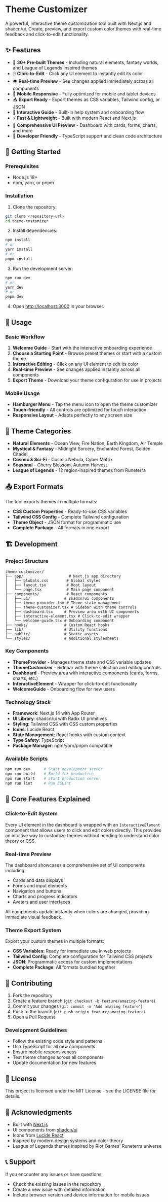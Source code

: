 # Theme Customizer

A powerful, interactive theme customization tool built with Next.js and shadcn/ui. Create, preview, and export custom color themes with real-time feedback and click-to-edit functionality.

## ✨ Features

- 🎨 **30+ Pre-built Themes** - Including natural elements, fantasy worlds, and League of Legends inspired themes
- 🖱️ **Click-to-Edit** - Click any UI element to instantly edit its color
- 👁️ **Real-time Preview** - See changes applied immediately across all components
- 📱 **Mobile Responsive** - Fully optimized for mobile and tablet devices
- 📤 **Export Ready** - Export themes as CSS variables, Tailwind config, or JSON
- 🎯 **Interactive Guide** - Built-in help system and onboarding flow
- ⚡ **Fast & Lightweight** - Built with modern React and Next.js
- 🎨 **Comprehensive UI Preview** - Dashboard with cards, forms, charts, and more
- 🔧 **Developer Friendly** - TypeScript support and clean code architecture

## 🚀 Getting Started

### Prerequisites

- Node.js 18+ 
- npm, yarn, or pnpm

### Installation

1. Clone the repository:
```bash
git clone <repository-url>
cd theme-customizer
```

2. Install dependencies:
```bash
npm install
# or
yarn install
# or
pnpm install
```

3. Run the development server:
```bash
npm run dev
# or
yarn dev
# or
pnpm dev
```

4. Open [http://localhost:3000](http://localhost:3000) in your browser.

## 📖 Usage

### Basic Workflow

1. **Welcome Guide** - Start with the interactive onboarding experience
2. **Choose a Starting Point** - Browse preset themes or start with a custom theme
3. **Interactive Editing** - Click on any UI element to edit its color
4. **Real-time Preview** - See changes applied instantly across all components
5. **Export Theme** - Download your theme configuration for use in projects

### Mobile Usage

- **Hamburger Menu** - Tap the menu icon to open the theme customizer
- **Touch-friendly** - All controls are optimized for touch interaction
- **Responsive Layout** - Adapts perfectly to any screen size

## 🎨 Theme Categories

- **Natural Elements** - Ocean View, Fire Nation, Earth Kingdom, Air Temple
- **Mystical & Fantasy** - Midnight Sorcery, Enchanted Forest, Golden Citadel
- **Cosmic & Sci-Fi** - Cosmic Nebula, Cyber Matrix
- **Seasonal** - Cherry Blossom, Autumn Harvest
- **League of Legends** - 12 region-inspired themes from Runeterra

## 📤 Export Formats

The tool exports themes in multiple formats:

- **CSS Custom Properties** - Ready-to-use CSS variables
- **Tailwind CSS Config** - Complete Tailwind configuration
- **Theme Object** - JSON format for programmatic use
- **Complete Package** - All formats in one export

## 🏗️ Development

### Project Structure

```
theme-customizer/
├── app/                    # Next.js app directory
│   ├── globals.css        # Global styles
│   ├── layout.tsx         # Root layout
│   └── page.tsx           # Main page component
├── components/            # React components
│   ├── ui/               # shadcn/ui components
│   ├── theme-provider.tsx # Theme state management
│   ├── theme-customizer.tsx # Sidebar with theme controls
│   ├── dashboard.tsx     # Preview area with UI components
│   ├── interactive-element.tsx # Click-to-edit wrapper
│   └── welcome-guide.tsx # Onboarding component
├── hooks/                # Custom React hooks
├── lib/                  # Utility functions
├── public/               # Static assets
└── styles/               # Additional stylesheets
```

### Key Components

- **ThemeProvider** - Manages theme state and CSS variable updates
- **ThemeCustomizer** - Sidebar with theme selection and editing controls
- **Dashboard** - Preview area with interactive components (cards, forms, charts, etc.)
- **InteractiveElement** - Wrapper for click-to-edit functionality
- **WelcomeGuide** - Onboarding flow for new users

### Technology Stack

- **Framework**: Next.js 14 with App Router
- **UI Library**: shadcn/ui with Radix UI primitives
- **Styling**: Tailwind CSS with CSS custom properties
- **Icons**: Lucide React
- **State Management**: React hooks with custom context
- **Type Safety**: TypeScript
- **Package Manager**: npm/yarn/pnpm compatible

### Available Scripts

```bash
npm run dev      # Start development server
npm run build    # Build for production
npm run start    # Start production server
npm run lint     # Run ESLint
```

## 🎯 Core Features Explained

### Click-to-Edit System
Every UI element in the dashboard is wrapped with an `InteractiveElement` component that allows users to click and edit colors directly. This provides an intuitive way to customize themes without needing to understand color theory or CSS.

### Real-time Preview
The dashboard showcases a comprehensive set of UI components including:
- Cards and data displays
- Forms and input elements
- Navigation and buttons
- Charts and progress indicators
- Avatars and user interfaces

All components update instantly when colors are changed, providing immediate visual feedback.

### Theme Export System
Export your custom themes in multiple formats:
- **CSS Variables**: Ready for immediate use in web projects
- **Tailwind Config**: Complete configuration for Tailwind CSS projects
- **JSON**: Programmatic access for custom implementations
- **Complete Package**: All formats bundled together

## 🤝 Contributing

1. Fork the repository
2. Create a feature branch (`git checkout -b feature/amazing-feature`)
3. Commit your changes (`git commit -m 'Add amazing feature'`)
4. Push to the branch (`git push origin feature/amazing-feature`)
5. Open a Pull Request

### Development Guidelines

- Follow the existing code style and patterns
- Use TypeScript for all new components
- Ensure mobile responsiveness
- Test theme changes across all components
- Update documentation for new features

## 📄 License

This project is licensed under the MIT License - see the LICENSE file for details.

## 🙏 Acknowledgments

- Built with [Next.js](https://nextjs.org/)
- UI components from [shadcn/ui](https://ui.shadcn.com/)
- Icons from [Lucide React](https://lucide.dev/)
- Inspired by modern design systems and color theory
- League of Legends themes inspired by Riot Games' Runeterra universe

## 📞 Support

If you encounter any issues or have questions:
- Check the existing issues in the repository
- Create a new issue with detailed information
- Include browser version and device information for mobile issues
